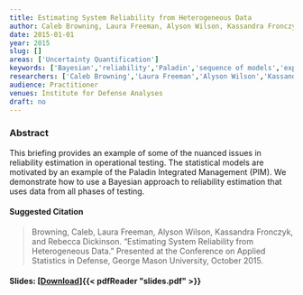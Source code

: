 ```yaml
---
title: Estimating System Reliability from Heterogeneous Data
author: Caleb Browning, Laura Freeman, Alyson Wilson, Kassandra Fronczyk, Rebecca Medlin
date: 2015-01-01
year: 2015
slug: []
areas: ['Uncertainty Quantification']
keywords: ['Bayesian','reliability','Paladin','sequence of models','experimental design']
researchers: ['Caleb Browning','Laura Freeman','Alyson Wilson','Kassandra Fronczyk','Rebecca Medlin']
audience: Practitioner
venues: Institute for Defense Analyses
draft: no
---
```




### Abstract
This briefing provides an example of some of the nuanced issues in reliability estimation in operational testing.  The statistical models are motivated by an example of the Paladin Integrated Management (PIM).  We demonstrate how to use a Bayesian approach to reliability estimation that uses data from all phases of testing.

#### Suggested Citation
> Browning, Caleb, Laura Freeman, Alyson Wilson, Kassandra Fronczyk, and Rebecca Dickinson. “Estimating System Reliability from Heterogeneous Data.” Presented at the Conference on Applied Statistics in Defense, George Mason University, October 2015.

#### Slides: [[Download](slides.pdf)]{{< pdfReader "slides.pdf" >}}




